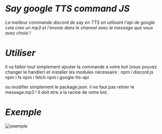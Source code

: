 # <strong><i>Say google TTS command JS</i></strong>
<i>La meilleur commande discord de say en TTS en utilisant l'api de google cela crée un mp3 et l'envoie dans le channel avec le message que vous avez choisi !</i>

# <strong><i>Utiliser</i></strong>
Il va falloir tout simplement ajouter la commande a votre bot (vous pouvez changer le handler) et installer les modules nécessaire : 
npm i discord.js
npm i fs
npm i fetch
npm i google-tts-api

ou modifier simplement le package.json.
il ne faut pas retirer le message.mp3 ! Il doit etre a la racine de votre bot.
# <strong><i>Exemple</i></strong>
![exemple](https://cdn.discordapp.com/attachments/857577436622094337/859005364258209792/Capture.PNG)
